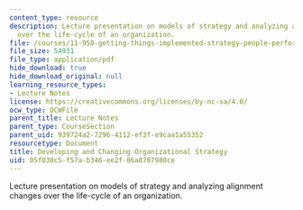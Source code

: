 ```yaml
---
content_type: resource
description: Lecture presentation on models of strategy and analyzing alignment changes
  over the life-cycle of an organization.
file: /courses/11-958-getting-things-implemented-strategy-people-performance-and-leadership-january-iap-2009/05f030c5f57ab346ee2f86a8787980ce_slides2.pdf
file_size: 54931
file_type: application/pdf
hide_download: true
hide_download_original: null
learning_resource_types:
- Lecture Notes
license: https://creativecommons.org/licenses/by-nc-sa/4.0/
ocw_type: OCWFile
parent_title: Lecture Notes
parent_type: CourseSection
parent_uid: 939724a2-7296-4112-ef3f-e9caa1a55352
resourcetype: Document
title: Developing and Changing Organizational Strategy
uid: 05f030c5-f57a-b346-ee2f-86a8787980ce
---
```

Lecture presentation on models of strategy and analyzing alignment changes over the life-cycle of an organization.